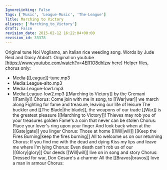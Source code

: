 ```yaml
---
IgnoreLinking: False
Tags: ['Music', 'League-Music', 'The-League']
Title: Marching to Victory
aliases: ['Marching_to_Victory']
draft: False
revision_date: 2015-02-12 16:22:04+00:00
revision_id: 33378
---
```


Original tune Noi Vogliamo, an Italian rice weeding song. Words by Jude Reid and Daisy Abbott. Original on youtube [https://www.youtube.com/watch?v=4ER1O8dhIzw here]
Helper files, chorus only:
* Media:[[League]]-tune.mp3
* Media:League-alto.mp3
* Media:League-low1.mp3
* Media:League-low2.mp3
[[Marching to Victory]]
by the Gremani [[Family]]
Chorus:
Come join with me in song, to [[War|war]] we march along
Fighting for fame and treasure, leaving our life of leisure
The buckler and [[The Blade|the blade]], the weapons of our trade
[[War]] is the greatest pleasure
[[Marching to Victory]]!
Thieves may rob you of your treasures golden
Fame's a coin that never can be stolen
Chorus:
Place your lover's ring upon your finger
And look back when at the [[Gate|gate]] you linger
Chorus:
Those at home [[Will|will]] [[Keep the Fires Burning|keep the fires burning]]
All to welcome us on our returning
Chorus:
If you find me with the dead and dying
Kiss my lips and leave me where I'm lying
Chorus:
Even death can't rob us of our [[Glory|glory]]
Our deeds [[Will|will]] live on in song and story
Chorus:
Dressed for war, Don Cesare's a charmer
All the [[Bravos|bravos]] love a man in armour
Chorus: